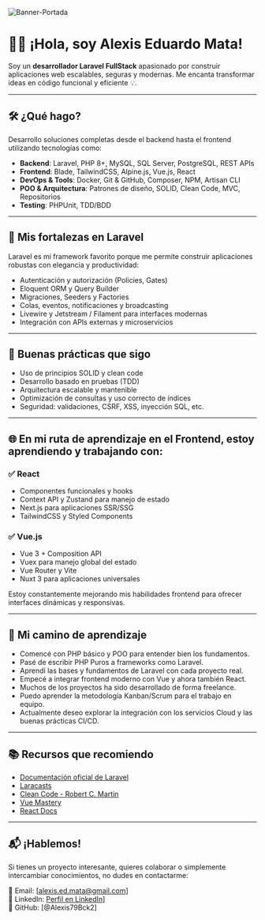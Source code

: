 ![Banner-Portada](Banner-Portada-Linkedin-Github.jpg) 


# 👨‍💻 ¡Hola, soy **Alexis Eduardo Mata**!  
Soy un **desarrollador Laravel FullStack** apasionado por construir aplicaciones web escalables, seguras y modernas. Me encanta transformar ideas en código funcional y eficiente 💡.

---

## 🛠️ ¿Qué hago?

Desarrollo soluciones completas desde el backend hasta el frontend utilizando tecnologías como:

- **Backend**: Laravel, PHP 8+, MySQL, SQL Server, PostgreSQL, REST APIs
- **Frontend**: Blade, TailwindCSS, Alpine.js, Vue.js, React
- **DevOps & Tools**: Docker, Git & GitHub, Composer, NPM, Artisan CLI
- **POO & Arquitectura**: Patrones de diseño, SOLID, Clean Code, MVC, Repositorios
- **Testing**: PHPUnit, TDD/BDD

---

## 🧱 Mis fortalezas en Laravel

Laravel es mi framework favorito porque me permite construir aplicaciones robustas con elegancia y productividad:

- Autenticación y autorización (Policies, Gates)
- Eloquent ORM y Query Builder
- Migraciones, Seeders y Factories
- Colas, eventos, notificaciones y broadcasting
- Livewire y Jetstream / Filament para interfaces modernas
- Integración con APIs externas y microservicios

---

## 🧪 Buenas prácticas que sigo

- Uso de principios SOLID y clean code
- Desarrollo basado en pruebas (TDD)
- Arquitectura escalable y mantenible
- Optimización de consultas y uso correcto de índices
- Seguridad: validaciones, CSRF, XSS, inyección SQL, etc.

---

## 🌐 En mi ruta de aprendizaje en el Frontend, estoy aprendiendo y trabajando con:

### ✅ React
- Componentes funcionales y hooks
- Context API y Zustand para manejo de estado
- Next.js para aplicaciones SSR/SSG
- TailwindCSS y Styled Components

### ✅ Vue.js
- Vue 3 + Composition API
- Vuex para manejo global del estado
- Vue Router y Vite
- Nuxt 3 para aplicaciones universales

Estoy constantemente mejorando mis habilidades frontend para ofrecer interfaces dinámicas y responsivas.

---

## 🚀 Mi camino de aprendizaje

- Comencé con PHP básico y POO para entender bien los fundamentos.
- Pasé de escribir PHP Puros a frameworks como Laravel.
- Aprendí las bases y fundamentos de Laravel con cada proyecto real.
- Empecé a integrar frontend moderno con Vue y ahora también React.
- Muchos de los proyectos ha sido desarrollado de forma freelance.
- Puedo aprender la metodología Kanban/Scrum para el trabajo en equipo.
- Actualmente deseo explorar la integración con los servicios Cloud y las buenas prácticas CI/CD.

---

## 📚 Recursos que recomiendo

- [Documentación oficial de Laravel](https://laravel.com/docs )
- [Laracasts](https://laracasts.com/ )
- [Clean Code - Robert C. Martin](https://amzn.to/3xORWAP )
- [Vue Mastery](https://www.vuemastery.com/ )
- [React Docs](https://react.dev/ )

---

## 📬 ¡Hablemos!

Si tienes un proyecto interesante, quieres colaborar o simplemente intercambiar conocimientos, no dudes en contactarme:

📧 Email: [alexis.ed.mata@gmail.com]  
📱 LinkedIn: [Perfil en LinkedIn](https://www.linkedin.com/in/alexis-eduardo-mata/)]  
🐙 GitHub: [@Alexis79Bck2]

